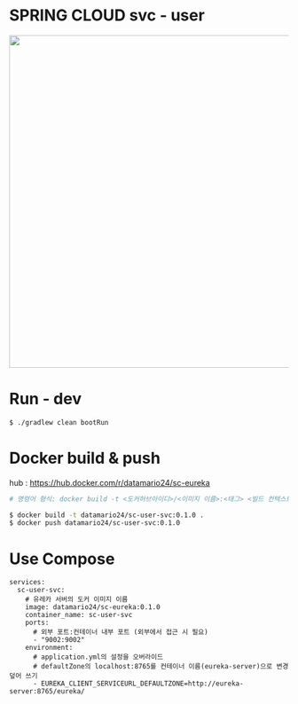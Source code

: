 # SPRING CLOUD svc - user

<img width="600" src="https://github.com/user-attachments/assets/d9d8cb64-f45a-48e7-a144-83de0f730ff6" />

# Run - dev
```bash
$ ./gradlew clean bootRun
```

# Docker build & push
hub : https://hub.docker.com/r/datamario24/sc-eureka
```bash
# 명령어 형식: docker build -t <도커허브아이디>/<이미지 이름>:<태그> <빌드 컨텍스트 경로>

$ docker build -t datamario24/sc-user-svc:0.1.0 .
$ docker push datamario24/sc-user-svc:0.1.0
```

# Use Compose
```
services:
  sc-user-svc:
    # 유레카 서버의 도커 이미지 이름
    image: datamario24/sc-eureka:0.1.0 
    container_name: sc-user-svc
    ports:
      # 외부 포트:컨테이너 내부 포트 (외부에서 접근 시 필요)
      - "9002:9002" 
    environment:
      # application.yml의 설정을 오버라이드
      # defaultZone의 localhost:8765를 컨테이너 이름(eureka-server)으로 변경 덮어 쓰기
      - EUREKA_CLIENT_SERVICEURL_DEFAULTZONE=http://eureka-server:8765/eureka/
```
